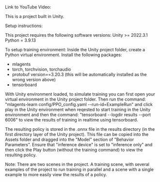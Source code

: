 Link to YouTube Video:


This is a project built in Unity.

Setup instructions:

This project requires the following software versions:
Unity >= 2022.3.1
Python = 3.9.13

To setup training environment:
Inside the Unity project folder, create a Python virtual environment. Install the following packages:
- mlagents
- torch, torchvision, torchaudio
- protobuf version==3.20.3 (this will be automatically installed as the wrong version above)
- tensorboard

With Unity environment loaded, to simulate training you can first open your virtual environment in the Unity project folder. Then run the command:
"mlagents-learn config/PPO_config.yaml --run-id=ExampleRun"
and click play in the Unity environment when reqested to start training in the Unity environment and then the command:
"tensorboard --logdir results --port 6006"
to view the results of training in realtime using tensorboard. 

The resulting policy is stored in the .onnx file in the results directory (in the first directory layer of the Unity project). This file can be 
copied into the Assets folder and dragged into the "Model" section of "Behavior Parameters". Ensure that "inference device" is set to "inference only"
and then click the Play button (without the training command) to view the resulting policy. 

Note: There are two scenes in the project. A training scene, with several examples of the project to run training in parallel and a scene with a 
single example to more easily view the results of a policy. 




